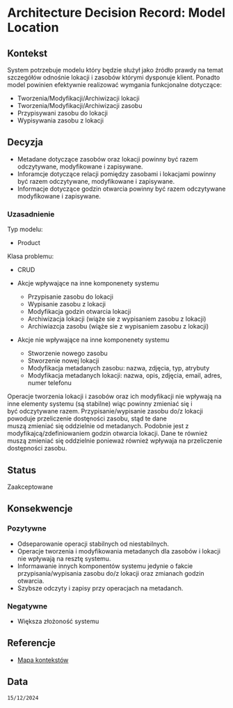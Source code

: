 # Architecture Decision Record: Model Location

## Kontekst
System potrzebuje modelu który będzie służył jako źródło prawdy na temat szczegółów odnośnie lokacji i zasobów którymi dysponuje klient. Ponadto model powinien efektywnie realizować wymgania funkcjonalne dotyczące: 
- Tworzenia/Modyfikacji/Archiwizacji lokacji
- Tworzenia/Modyfikacji/Archiwizacji zasobu
- Przypisywani zasobu do lokacji
- Wypisywania zasobu z lokacji

## Decyzja
- Metadane dotyczące zasobów oraz lokacji powinny być razem odczytywane, modyfikowane i zapisywane.
- Inforamcje dotyczące relacji pomiędzy zasobami i lokacjami powinny być razem odczytywane, modyfikowane i zapisywane.
- Informacje dotyczące godzin otwarcia powinny być razem odczytywane modyfikowane i zapisywane.

### Uzasadnienie
Typ modelu:
  - Product

Klasa problemu:
  - CRUD

- Akcje wpływające na inne komponenety systemu
  - Przypisanie zasobu do lokacji
  - Wypisanie zasobu z lokacji
  - Modyfikacja godzin otwarcia lokacji
  - Archiwizacja lokacji (wiąże sie z wypisaniem zasobu z lokacji)
  - Archiwiazcja zasobu (wiąże sie z wypisaniem zasobu z lokacji)

- Akcje nie wpływające na inne komponenety systemu
  - Stworzenie nowego zasobu
  - Stworzenie nowej lokacji
  - Modyfikacja metadanych zasobu: nazwa, zdjęcia, typ, atrybuty
  - Modyfikacja metadanych lokacji: nazwa, opis, zdjęcia, email, adres, numer telefonu

Operacje tworzenia lokacji i zasobów oraz ich modyfikacji nie wpływają na inne elementy systemu (są stabilne) wiąc powinny zmieniać się i być odczytywane razem. Przypisanie/wypisanie zasobu do/z lokacji powoduje przeliczenie dostęności zasobu, stąd te dane muszą zmieniać się oddzielnie od metadanych. Podobnie jest z modyfikajcą/zdefiniowaniem godzin otwarcia lokacji. Dane te również muszą zmieniać się oddzielnie ponieważ również wpływaja na przeliczenie dostępności zasobu.

## Status

Zaakceptowane

## Konsekwencje

### Pozytywne
- Odseparowanie operacji stabilnych od niestabilnych.
- Operacje tworzenia i modyfikowania metadanych dla zasobów i lokacji nie wpływają na resztę systemu.
- Informawanie innych komponentów systemu jedynie o fakcie przypisania/wypisania zasobu do/z lokacji oraz zmianach godzin otwarcia.
- Szybsze odczyty i zapisy przy operacjach na metadanch.

### Negatywne
- Większa złożoność systemu

## Referencje

- [Mapa kontekstów](https://github.com/wrzchwc/software-system-design/blob/main/1/README.md#mapa-kontekst%C3%B3w)


## Data

``15/12/2024``